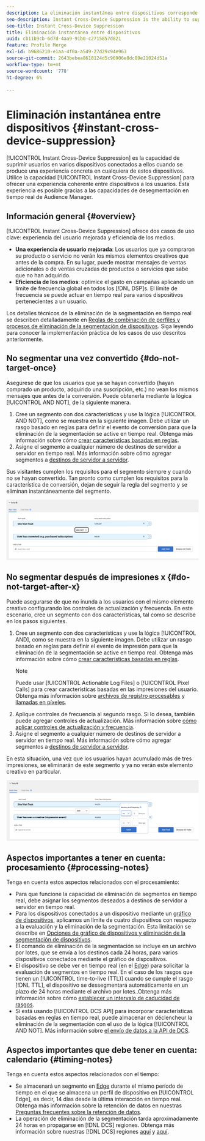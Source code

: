 ```yaml
---
description: La eliminación instantánea entre dispositivos corresponde a la capacidad de eliminar usuarios de varios dispositivos a la vez, siempre que los usuarios estén conectados a ellos, cuando en uno de los dispositivos se produce una experiencia particular. Utilice la capacidad de eliminación instantánea entre dispositivos para ofrecer una experiencia coherente entre dispositivos a los usuarios. Esta experiencia es posible gracias a las capacidades de desegmentación en tiempo real de Audience Manager.
seo-description: Instant Cross-Device Suppression is the ability to suppress users across multiple devices connected to them when a particular experience occurs on any of these devices. Use the Instant Cross-Device Suppression capability to deliver a consistent experience across devices to your users. This experience is made possible by the real-time unsegment capabilities in Audience Manager.
seo-title: Instant Cross-Device Suppression
title: Eliminación instantánea entre dispositivos
uuid: cb11b9cb-6d7d-4aa9-91b0-c2715857d821
feature: Profile Merge
exl-id: b9686210-e1aa-4f0a-a549-27d29c94e963
source-git-commit: 2643bebea8618124d5c96906e8dc89e21024d51a
workflow-type: tm+mt
source-wordcount: '778'
ht-degree: 6%

---
```


# Eliminación instantánea entre dispositivos {#instant-cross-device-suppression}

[!UICONTROL Instant Cross-Device Suppression] es la capacidad de suprimir usuarios en varios dispositivos conectados a ellos cuando se produce una experiencia concreta en cualquiera de estos dispositivos. Utilice la capacidad [!UICONTROL Instant Cross-Device Suppression] para ofrecer una experiencia coherente entre dispositivos a los usuarios. Esta experiencia es posible gracias a las capacidades de desegmentación en tiempo real de Audience Manager.

## Información general {#overview}

[!UICONTROL Instant Cross-Device Suppression] ofrece dos casos de uso clave: experiencia del usuario mejorada y eficiencia de los medios.

* **Una experiencia de usuario mejorada**: Los usuarios que ya compraron su producto o servicio no verán los mismos elementos creativos que antes de la compra. En su lugar, puede mostrar mensajes de ventas adicionales o de ventas cruzadas de productos o servicios que sabe que no han adquirido.
* **Eficiencia de los medios**: optimice el gasto en campañas aplicando un límite de frecuencia global en todos los [!DNL DSP]s. El límite de frecuencia se puede actuar en tiempo real para varios dispositivos pertenecientes a un usuario.

Los detalles técnicos de la eliminación de la segmentación en tiempo real se describen detalladamente en [Reglas de combinación de perfiles y procesos de eliminación de la segmentación de dispositivos](merge-rule-unsegment.md). Siga leyendo para conocer la implementación práctica de los casos de uso descritos anteriormente.

## No segmentar una vez convertido {#do-not-target-once}

Asegúrese de que los usuarios que ya se hayan convertido (hayan comprado un producto, adquirido una suscripción, etc.) no vean los mismos mensajes que antes de la conversión. Puede obtenerla mediante la lógica [!UICONTROL AND NOT], de la siguiente manera.

1. Cree un segmento con dos características y use la lógica [!UICONTROL AND NOT], como se muestra en la siguiente imagen. Debe utilizar un rasgo basado en reglas para definir el evento de conversión para que la eliminación de la segmentación se active en tiempo real. Obtenga más información sobre cómo [crear características basadas en reglas](../traits/create-onboarded-rule-based-traits.md).
2. Asigne el segmento a cualquier número de destinos de servidor a servidor en tiempo real. Más información sobre cómo agregar segmentos a [destinos de servidor a servidor](../destinations/add-edit-segments.md).

Sus visitantes cumplen los requisitos para el segmento siempre y cuando no se hayan convertido. Tan pronto como cumplen los requisitos para la característica de conversión, dejan de seguir la regla del segmento y se eliminan instantáneamente del segmento.

![](assets/and_not_use_case.png)

## No segmentar después de impresiones x {#do-not-target-after-x}

Puede asegurarse de que no inunda a los usuarios con el mismo elemento creativo configurando los controles de actualización y frecuencia. En este escenario, cree un segmento con dos características, tal como se describe en los pasos siguientes.

1. Cree un segmento con dos características y use la lógica [!UICONTROL AND], como se muestra en la siguiente imagen. Debe utilizar un rasgo basado en reglas para definir el evento de impresión para que la eliminación de la segmentación se active en tiempo real. Obtenga más información sobre cómo [crear características basadas en reglas](../traits/create-onboarded-rule-based-traits.md).
   >[!NOTE]
   >
   >Puede usar [!UICONTROL Actionable Log Files] o [!UICONTROL Pixel Calls] para crear características basadas en las impresiones del usuario. Obtenga más información sobre [archivos de registro procesables](../../integration/media-data-integration/actionable-log-files.md) y [llamadas en píxeles](../../integration/media-data-integration/impression-data-pixels.md).
2. Aplique controles de frecuencia al segundo rasgo. Si lo desea, también puede agregar controles de actualización. Más información sobre [cómo aplicar controles de actualización y frecuencia](../segments/recency-and-frequency.md).
3. Asigne el segmento a cualquier número de destinos de servidor a servidor en tiempo real. Más información sobre cómo agregar segmentos a [destinos de servidor a servidor](../destinations/add-edit-segments.md).

En esta situación, una vez que los usuarios hayan acumulado más de tres impresiones, se eliminarán de este segmento y ya no verán este elemento creativo en particular.

![](assets/impressions_use_case.png)

## Aspectos importantes a tener en cuenta: procesamiento {#processing-notes}

Tenga en cuenta estos aspectos relacionados con el procesamiento:

* Para que funcione la capacidad de eliminación de segmentos en tiempo real, debe asignar los segmentos deseados a destinos de servidor a servidor en tiempo real.
* Para los dispositivos conectados a un dispositivo mediante un [gráfico de dispositivos](profile-link-use-case.md#recommendations), aplicamos un límite de cuatro dispositivos con respecto a la evaluación y la eliminación de la segmentación. Esta limitación se describe en [Opciones de gráfico de dispositivos y eliminación de la segmentación de dispositivos](merge-rule-unsegment.md#device-graph-options-unsegmentation).&#x200B;
* El comando de eliminación de la segmentación se incluye en un archivo por lotes, que se envía a los destinos cada 24 horas, para varios dispositivos conectados mediante el gráfico de dispositivos.
* El dispositivo se debe ver en tiempo real (en el [Edge](../../reference/system-components/components-edge.md)) para solicitar la evaluación de segmentos en tiempo real. En el caso de los rasgos que tienen un [!UICONTROL time-to-live (TTL)] cuando se cumple el rasgo [!DNL TTL], el dispositivo se dessegmentará automáticamente en un plazo de 24 horas mediante el archivo por lotes..&#x200B; Obtenga más información sobre cómo [establecer un intervalo de caducidad de rasgos](../traits/create-onboarded-rule-based-traits.md#set-expiration-interval).
* Si está usando [!UICONTROL DCS API] para incorporar características basadas en reglas en tiempo real, puede almacenar en déclencheur la eliminación de la segmentación con el uso de la lógica [!UICONTROL AND NOT]. Más información sobre [el envío de datos a la API de DCS](../../api/dcs-intro/dcs-event-calls/dcs-url-send.md).&#x200B;

## Aspectos importantes que debe tener en cuenta: calendario {#timing-notes}

Tenga en cuenta estos aspectos relacionados con el tiempo:

* Se almacenará un segmento en [Edge](../../reference/system-components/components-edge.md) durante el mismo período de tiempo en el que se almacena un perfil de dispositivo en [!UICONTROL Edge], es decir, 14 días desde la última interacción en tiempo real. Obtenga más información sobre la retención de datos en nuestras [Preguntas frecuentes sobre la retención de datos](../../faq/faq-privacy.md#data-retention-faq).
* La operación de eliminación de la segmentación tarda aproximadamente 24 horas en propagarse en [!DNL DCS] regiones. Obtenga más información sobre nuestras [!DNL DCS] regiones [aquí](../../reference/system-components/components-data-collection.md) y [aquí](../../api/dcs-intro/dcs-api-reference/dcs-regions.md).
